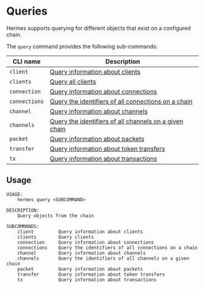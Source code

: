 # Queries

Hermes supports querying for different objects that exist on a configured chain.

The `query` command provides the following sub-commands:

| CLI name      | Description                                                            |
| ------------- | ---------------------------------------------------------------------- |
| `client`      | [Query information about clients](./client.md)                         |
| `clients`     | [Query all clients](./client.md)                                       |
| `connection`  | [Query information about connections](./connection.md)                 |
| `connections` | [Query the identifiers of all connections on a chain](./connection.md) |
| `channel`     | [Query information about channels](./channel.md)                       |
| `channels`    | [Query the identifiers of all channels on a given chain](./channel.md) |
| `packet`      | [Query information about packets](./packet.md)                         |
| `transfer`    | [Query information about token transfers](./transfer.md)               |
| `tx`          | [Query information about transactions](./tx.md)                        |

## Usage

```
USAGE:
    hermes query <SUBCOMMAND>

DESCRIPTION:
    Query objects from the chain

SUBCOMMANDS:
    client         Query information about clients
    clients        Query clients
    connection     Query information about connections
    connections    Query the identifiers of all connections on a chain
    channel        Query information about channels
    channels       Query the identifiers of all channels on a given chain
    packet         Query information about packets
    transfer       Query information about token transfers
    tx             Query information about transactions
```
